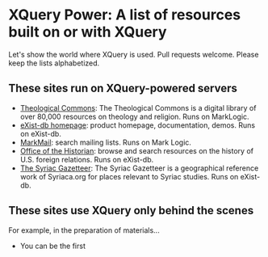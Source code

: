 # XQuery Power: A list of resources built on or with XQuery

Let's show the world where XQuery is used. Pull requests welcome. Please keep the lists alphabetized. 

## These sites run on XQuery-powered servers
- [Theological Commons](http://commons.ptsem.edu/): The Theological Commons is a digital library of over 80,000 resources on theology and religion. Runs on MarkLogic.
- [eXist-db homepage](http://exist-db.org/): product homepage, documentation, demos. Runs on eXist-db.
- [MarkMail](http://markmail.org/): search mailing lists. Runs on Mark Logic.
- [Office of the Historian](https://history.state.gov): browse and search resources on the history of U.S. foreign relations. Runs on eXist-db.
- [The Syriac Gazetteer](http://syriaca.org/geo/index.html): The Syriac Gazetteer is a geographical reference work of Syriaca.org for places relevant to Syriac studies. Runs on eXist-db.

## These sites use XQuery only behind the scenes

For example, in the preparation of materials...

- You can be the first
